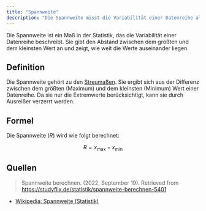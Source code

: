```yaml
---
title: "Spannweite"
description: "Die Spannweite misst die Variabilität einer Datenreihe als Differenz zwischen Maximum und Minimum. Sie gehört zu den Streumaßen, kann jedoch durch Ausreißer verzerrt werden. Die Formel lautet R = x_max - x_min."
---
```


Die Spannweite ist ein Maß in der Statistik, das die Variabilität einer Datenreihe beschreibt. Sie gibt den Abstand zwischen dem größten und dem kleinsten Wert an und zeigt, wie weit die Werte auseinander liegen.

## Definition
Die Spannweite gehört zu den [Streumaßen](/open-fidup/lerninhalte/streumasse). Sie ergibt sich aus der Differenz zwischen dem größten (Maximum) und dem kleinsten (Minimum) Wert einer Datenreihe. Da sie nur die Extremwerte berücksichtigt, kann sie durch Ausreißer verzerrt werden.

## Formel
Die Spannweite $(R)$ wird wie folgt berechnet:

$$
R = x_{\max} - x_{\min}
$$

## Quellen
> Spannweite berechnen. (2022, September 19). Retrieved from https://studyflix.de/statistik/spannweite-berechnen-5401  
- [Wikipedia: Spannweite (Statistik)](https://de.wikipedia.org/wiki/Spannweite_(Statistik))